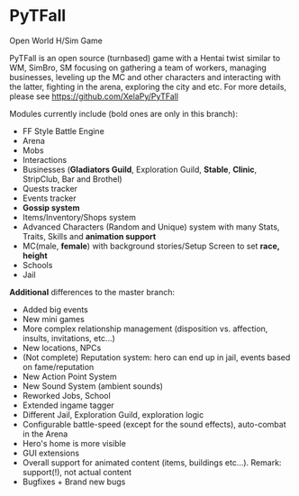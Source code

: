 # PyTFall
Open World H/Sim Game

PyTFall is an open source (turnbased) game with a Hentai twist similar to WM, SimBro, SM focusing on 
gathering a team of workers, managing businesses, leveling up the MC and other characters and interacting with the latter,
fighting in the arena, exploring the city and etc. For more details, please see https://github.com/XelaPy/PyTFall

Modules currently include (bold ones are only in this branch):

- FF Style Battle Engine
- Arena
- Mobs
- Interactions
- Businesses (<b>Gladiators Guild</b>, Exploration Guild, <b>Stable</b>, <b>Clinic</b>, StripClub, Bar and Brothel)
- Quests tracker
- Events tracker
- <b>Gossip system</b>
- Items/Inventory/Shops system
- Advanced Characters (Random and Unique) system with many Stats, Traits, Skills and <b>animation support</b>
- MC(male, <b>female</b>) with background stories/Setup Screen to set <b>race, height</b>
- Schools
- Jail

<b>Additional</b> differences to the master branch:

- Added big events
- New mini games
- More complex relationship management (disposition vs. affection, insults, invitations, etc...)
- New locations, NPCs
- (Not complete) Reputation system: hero can end up in jail, events based on fame/reputation
- New Action Point System
- New Sound System (ambient sounds)
- Reworked Jobs, School
- Extended ingame tagger
- Different Jail, Exploration Guild, exploration logic
- Configurable battle-speed (except for the sound effects), auto-combat in the Arena
- Hero's home is more visible
- GUI extensions
- Overall support for animated content (items, buildings etc...). Remark: support(!), not actual content
- Bugfixes + Brand new bugs
